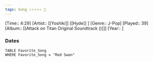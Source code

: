 ```yaml
---
tags: Song ⭐⭐⭐⭐⭐ 💛
---
```

[Time:: 4:29]
[Artist:: [[Yoshiki]] [[Hyde]] ]
[Genre:: J-Pop]
[Played:: 39]
[Album:: [[Attack on Titan Original Soundtrack ()]]]
[Year:: ]
### Dates
````dataview
TABLE Favorite_Song
WHERE Favorite_Song = "Red Swan"
````